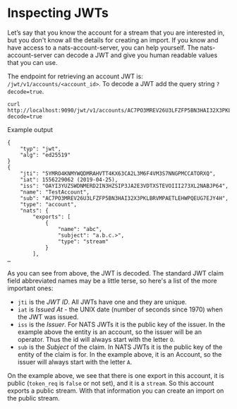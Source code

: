 # Inspecting JWTs

Let’s say that you know the account for a stream that you are interested in, but you don't know all the details for creating an import. If you know and have access to a nats-account-server, you can help yourself. The nats-account-server can decode a JWT and give you human readable values that you can use.

The endpoint for retrieving an account JWT is: `/jwt/v1/accounts/<account_id>`. To decode a JWT add the query string `?decode=true`.

```shell
curl http://localhost:9090/jwt/v1/accounts/AC7PO3MREV26U3LFZFP5BN3HAI32X3PKLBRVMPAETLEHWPQEUG7EJY4H\?decode=true
```
Example output
```text
{
    "typ": "jwt",
    "alg": "ed25519"
}
{
    "jti": "5YMRO4KNMYWQDMRAHVTT4KX63CA2L3M6F4VM3S7NNGPMCCATORXQ",
    "iat": 1556229062 (2019-04-25),
    "iss": "OAYI3YUZSWDNMERD2IN3HZSIP3JA2E3VDTXSTEVOIII273XL2NABJP64",
    "name": "TestAccount",
    "sub": "AC7PO3MREV26U3LFZFP5BN3HAI32X3PKLBRVMPAETLEHWPQEUG7EJY4H",
    "type": "account",
    "nats": {
        "exports": [
            {
                "name": "abc",
                "subject": "a.b.c.>",
                "type": "stream"
            }
        ],
…
```

As you can see from above, the JWT is decoded. The standard JWT claim field abbreviated names may be a little terse, so here's a list of the more important ones:

* `jti` is the _JWT ID_. All JWTs have one and they are unique.
* `iat` is _Issued At_ - the UNIX date \(number of seconds since 1970\) when the JWT was issued.
* `iss` is the _Issuer_. For NATS JWTs it is the public key of the issuer. In the example above the entity is an account, so the issuer will be an operator. Thus the id will always start with the letter `O`.
* `sub` is the _Subject_ of the claim. In NATS JWTs it is the public key of the entity of the claim is for. In the example above, it is an Account, so the issuer will always start with the letter `A`.

On the example above, we see that there is one export in this account, it is public \(`token_req` is `false` or not set\), and it is a `stream`. So this account exports a public stream. With that information you can create an import on the public stream.

